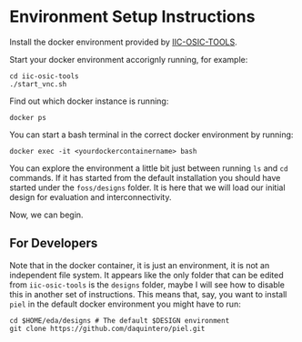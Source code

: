 # Environment Setup Instructions

Install the docker environment provided by [IIC-OSIC-TOOLS](https://github.com/iic-jku/iic-osic-tools).

Start your docker environment accorignly running, for example:
```shell
cd iic-osic-tools
./start_vnc.sh
```

Find out which docker instance is running:
```shell
docker ps
```

You can start a bash terminal in the correct docker environment by running:
```shell
docker exec -it <yourdockercontainername> bash
```

You can explore the environment a little bit just between running `ls` and `cd` commands. If it has started from the default installation you should have started under the `foss/designs` folder. It is here that we will load our initial design for evaluation and interconnectivity.

Now, we can begin.

## For Developers

Note that in the docker container, it is just an environment, it is not an independent file system. It appears like the only folder that can be edited from `iic-osic-tools` is the `designs` folder, maybe I will see how to disable this in another set of instructions. This means that, say, you want to install `piel` in the default docker environment you might have to run:

```shell
cd $HOME/eda/designs # The default $DESIGN environment
git clone https://github.com/daquintero/piel.git
```

